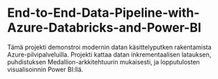 # End-to-End-Data-Pipeline-with-Azure-Databricks-and-Power-BI
Tämä projekti demonstroi modernin datan käsittelyputken rakentamista Azure-pilvipalveluilla. Projekti kattaa datan inkrementaalisen latauksen, puhdistuksen Medallion-arkkitehtuurin mukaisesti, ja lopputulosten visualisoinnin Power BI:llä.

